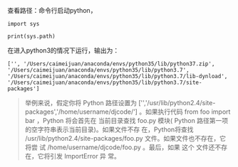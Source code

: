 查看路径：命令行启动python，

```
import sys

print(sys.path)
```

在进入python3的情况下运行，输出为：  

```
['', '/Users/caimeijuan/anaconda/envs/python35/lib/python37.zip', '/Users/caimeijuan/anaconda/envs/python35/lib/python3.7', '/Users/caimeijuan/anaconda/envs/python35/lib/python3.7/lib-dynload', '/Users/caimeijuan/anaconda/envs/python35/lib/python3.7/site-packages']
```

> 举例来说，假定你将 Python 路径设置为 ['','/usr/lib/python2.4/site- packages','/home/username/djcode/'] 。如果执行代码 from foo import bar ，Python 将会首先在 当前目录查找 foo.py 模块( Python 路径第一项的空字符串表示当前目录)。如果文件不存 在，Python将查找 /usr/lib/python2.4/site-packages/foo.py 文件。如果文件也不存在，它将尝 试 /home/username/djcode/foo.py 。最后，如果 这个 文件还不存在，它将引发 ImportError 异 常。 



